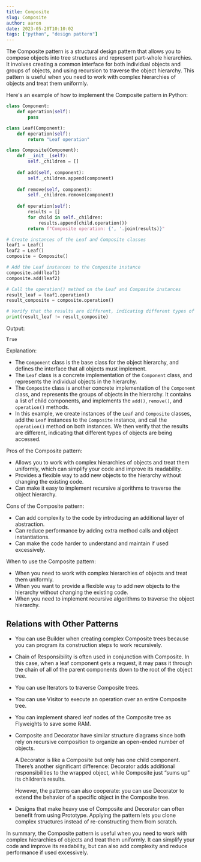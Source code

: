 ```yaml
---
title: Composite
slug: Composite
author: aaron
date: 2023-05-20T10:10:02
tags: ["python", "design pattern"]
---
```



The Composite pattern is a structural design pattern that allows you to compose objects into tree structures and represent part-whole hierarchies. It involves creating a common interface for both individual objects and groups of objects, and using recursion to traverse the object hierarchy. This pattern is useful when you need to work with complex hierarchies of objects and treat them uniformly.

Here's an example of how to implement the Composite pattern in Python:

```python
class Component:
    def operation(self):
        pass

class Leaf(Component):
    def operation(self):
        return "Leaf operation"

class Composite(Component):
    def __init__(self):
        self._children = []
    
    def add(self, component):
        self._children.append(component)
    
    def remove(self, component):
        self._children.remove(component)
    
    def operation(self):
        results = []
        for child in self._children:
            results.append(child.operation())
        return f"Composite operation: {', '.join(results)}"

# Create instances of the Leaf and Composite classes
leaf1 = Leaf()
leaf2 = Leaf()
composite = Composite()

# Add the Leaf instances to the Composite instance
composite.add(leaf1)
composite.add(leaf2)

# Call the operation() method on the Leaf and Composite instances
result_leaf = leaf1.operation()
result_composite = composite.operation()

# Verify that the results are different, indicating different types of objects
print(result_leaf != result_composite)
```

Output:
```
True
```

Explanation:
- The `Component` class is the base class for the object hierarchy, and defines the interface that all objects must implement.
- The `Leaf` class is a concrete implementation of the `Component` class, and represents the individual objects in the hierarchy.
- The `Composite` class is another concrete implementation of the `Component` class, and represents the groups of objects in the hierarchy. It contains a list of child components, and implements the `add()`, `remove()`, and `operation()` methods.
- In this example, we create instances of the `Leaf` and `Composite` classes, add the `Leaf` instances to the `Composite` instance, and call the `operation()` method on both instances. We then verify that the results are different, indicating that different types of objects are being accessed.

Pros of the Composite pattern:
- Allows you to work with complex hierarchies of objects and treat them uniformly, which can simplify your code and improve its readability.
- Provides a flexible way to add new objects to the hierarchy without changing the existing code.
- Can make it easy to implement recursive algorithms to traverse the object hierarchy.

Cons of the Composite pattern:
- Can add complexity to the code by introducing an additional layer of abstraction.
- Can reduce performance by adding extra method calls and object instantiations.
- Can make the code harder to understand and maintain if used excessively.

When to use the Composite pattern:
- When you need to work with complex hierarchies of objects and treat them uniformly.
- When you want to provide a flexible way to add new objects to the hierarchy without changing the existing code.
- When you need to implement recursive algorithms to traverse the object hierarchy.

## Relations with Other Patterns

- You can use Builder when creating complex Composite trees because you can program its construction steps to work recursively.

- Chain of Responsibility is often used in conjunction with Composite. In this case, when a leaf component gets a request, it may pass it through the chain of all of the parent components down to the root of the object tree.

- You can use Iterators to traverse Composite trees.

- You can use Visitor to execute an operation over an entire Composite tree.

- You can implement shared leaf nodes of the Composite tree as Flyweights to save some RAM.

- Composite and Decorator have similar structure diagrams since both rely on recursive composition to organize an open-ended number of objects.

  A Decorator is like a Composite but only has one child component. There’s another significant difference: Decorator adds additional responsibilities to the wrapped object, while Composite just “sums up” its children’s results.

  However, the patterns can also cooperate: you can use Decorator to extend the behavior of a specific object in the Composite tree.

- Designs that make heavy use of Composite and Decorator can often benefit from using Prototype. Applying the pattern lets you clone complex structures instead of re-constructing them from scratch.

In summary, the Composite pattern is useful when you need to work with complex hierarchies of objects and treat them uniformly. It can simplify your code and improve its readability, but can also add complexity and reduce performance if used excessively.
